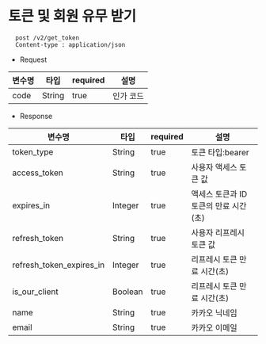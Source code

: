 
# 토큰 및 회원 유무 받기

```
  post /v2/get_token
  Content-type : application/json
```


- Request

변수명| 타입  |required|설명
  ---|-----|---|---|
  code|String|true|인가 코드

  - Response

변수명| 타입  |required|설명
---|-----|---|---|
token_type|String|true|토큰 타입:bearer
access_token|String|true|사용자 액세스 토큰 값
expires_in|Integer|true|액세스 토큰과 ID 토큰의 만료 시간(초)
refresh_token|String|true|사용자 리프레시 토큰 값
refresh_token_expires_in|Integer|true|리프레시 토큰 만료 시간(초)
is_our_client|Boolean|true|리프레시 토큰 만료 시간(초)
name|String|true|카카오 닉네임
email|String|true|카카오 이메일
